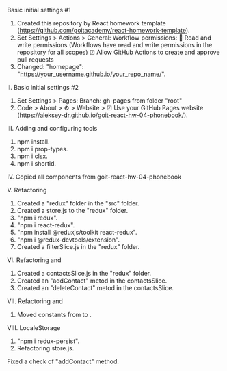 Basic initial settings #1
1. Created this repository by React homework template (https://github.com/goitacademy/react-homework-template).
2. Set Settings > Actions > General:
   Workflow permissions:
   🔘 Read and write permissions (Workflows have read and write permissions in the repository for all scopes)
   ☑  Allow GitHub Actions to create and approve pull requests
3. Changed: "homepage": "https://your_username.github.io/your_repo_name/".

II. Basic initial settings #2
1. Set Settings > Pages:
   Branch: gh-pages from folder "root"
2. Code > About > ⚙ > Website > ☑ Use your GitHub Pages website
   (https://aleksey-dr.github.io/goit-react-hw-04-phonebook/).

III. Adding and configuring tools
1. npm install.
2. npm i prop-types.
3. npm i clsx.
4. npm i shortid.

IV. Copied all components from goit-react-hw-04-phonebook

V. Refactoring <Filter>
1. Created a "redux" folder in the "src" folder.
2. Created a store.js to the "redux" folder.
3. "npm i redux".
4. "npm i react-redux".
5. "npm install @reduxjs/toolkit react-redux".
6. "npm i @redux-devtools/extension".
7. Created a filterSlice.js in the "redux" folder.

VI. Refactoring <ContactForm> and <ContactsItem>
1. Created a contactsSlice.js in the "redux" folder.
2. Created an "addContact" metod in the contactsSlice.
3. Created an "deleteContact" metod in the contactsSlice.

VII. Refactoring <ContactList> and <App>
1. Moved constants from <App> to <ContactList>.

VIII. LocaleStorage
1. "npm i redux-persist".
2. Refactoring store.js.

Fixed a check of "addContact" method.